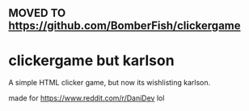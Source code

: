 ## MOVED TO https://github.com/BomberFish/clickergame
# clickergame but karlson
A simple HTML clicker game, but now its wishlisting karlson.

made for https://www.reddit.com/r/DaniDev lol
